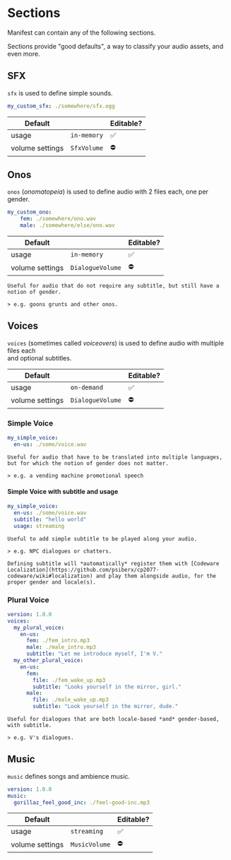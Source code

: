 # Sections

Manifest can contain any of the following sections.

Sections provide "good defaults", a way to classify your audio assets, and even more.

## SFX

`sfx` is used to define simple sounds.

```yml
my_custom_sfx: ./somewhere/sfx.ogg
```

| Default         |                  | Editable? |
|-----------------|------------------|-----------|
| usage           | `in-memory`      |✅         |
| volume settings | `SfxVolume`      |⛔         |

## Onos

`onos` (*onomatopeia*) is used to define audio with 2 files each, one per gender.

```yml
my_custom_ono:
    fem: ./somewhere/ono.wav
    male: ./somewhere/else/ono.wav
```

| Default         |                  | Editable? |
|-----------------|------------------|-----------|
| usage           | `in-memory`      |✅         |
| volume settings | `DialogueVolume` |⛔         |

```admonish info
Useful for audio that do not require any subtitle, but still have a notion of gender.

> e.g. goons grunts and other onos.
```

## Voices

`voices` (sometimes called *voiceovers*) is used to define audio with multiple files each  
and optional subtitles.

| Default         |                  | Editable? |
|-----------------|------------------|-----------|
| usage           | `on-demand`      |✅         |
| volume settings | `DialogueVolume` |⛔         |

### Simple Voice

```yml
my_simple_voice:
  en-us: ./some/voice.wav
```

```admonish info
Useful for audio that have to be translated into multiple languages, but for which the notion of gender does not matter.

> e.g. a vending machine promotional speech
```

#### Simple Voice with subtitle and usage

```yml
my_simple_voice:
  en-us: ./some/voice.wav
  subtitle: "hello world"
  usage: streaming
```

```admonish info
Useful to add simple subtitle to be played along your audio.

> e.g. NPC dialogues or chatters.
```

```admonish tip
Defining subtitle will *automatically* register them with [Codeware Localization](https://github.com/psiberx/cp2077-codeware/wiki#localization) and play them alongside audio, for the proper gender and locale(s).
```

### Plural Voice

```yml
version: 1.0.0
voices:
  my_plural_voice:
    en-us:
      fem: ./fem_intro.mp3
      male: ./male_intro.mp3
      subtitle: "Let me introduce myself, I'm V."
  my_other_plural_voice:
    en-us:
      fem:
        file: ./fem_wake_up.mp3
        subtitle: "Looks yourself in the mirror, girl."
      male:
        file: ./male_wake_up.mp3
        subtitle: "Look yourself in the mirror, dude."
```

```admonish info
Useful for dialogues that are both locale-based *and* gender-based, with subtitle.

> e.g. V's dialogues.
```

## Music

`music` defines songs and ambience music.

```yml
version: 1.0.0
music:
  gorillaz_feel_good_inc: ./feel-good-inc.mp3
```

| Default         |               | Editable? |
|-----------------|---------------|-----------|
| usage           | `streaming`   |✅         |
| volume settings | `MusicVolume` |⛔         |

